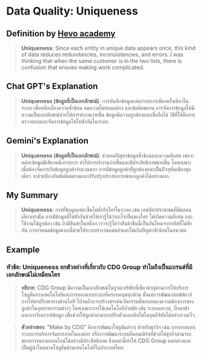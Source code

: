 # Data Quality: Uniqueness

## Definition by [Hevo academy](https://hevoacademy.com/data-quality/what-is-data-quality/)

> **Uniqueness**: Since each entity in unique data appears once, this kind of data reduces redundancies, inconsistencies, and errors. I was thinking that when the same customer is in the two lists, there is confusion that ensues making work complicated.

## Chat GPT's Explanation

> **Uniqueness (ข้อมูลที่เป็นเอกลักษณ์)**: การบันทึกข้อมูลแต่ละรายการเพียงครั้งเดียวในระบบ เพื่อหลีกเลี่ยงความซ้ำซ้อน ลดความไม่สอดคล้อง และข้อผิดพลาด การจัดการข้อมูลให้มีความเป็นเอกลักษณ์ช่วยให้การทำงานง่ายขึ้น ข้อมูลมีความถูกต้องและเชื่อถือได้ วิธีที่ใช้คือการตรวจสอบและจัดการข้อมูลให้ไม่ซ้ำกันในระบบ.

## Gemini's Explanation

> **Uniqueness (ข้อมูลที่เป็นเอกลักษณ์)**: ช่วยลดปัญหาข้อมูลซ้ำซ้อนและความสับสน เพราะแต่ละข้อมูลมีเพียงหนึ่งรายการ ทำให้การทำงานง่ายขึ้นและมีประสิทธิภาพมากขึ้น โดยเฉพาะเมื่อต้องจัดการกับข้อมูลลูกค้าจำนวนมาก การมีข้อมูลลูกค้าที่ถูกต้องและเป็นปัจจุบันเพียงชุดเดียว จะช่วยป้องกันข้อผิดพลาดและปรับปรุงประสบการณ์ของลูกค้าได้อย่างมาก.

## My Summary

> **Uniqueness**: การที่ข้อมูลแต่ละชิ้นไม่ซ้ำกับใครในระบบ เช่น เลขบัตรประชาชนที่มีแค่คนเดียวเท่านั้น การมีข้อมูลที่ไม่ซ้ำกันช่วยให้เรารู้ได้ว่าอะไรเป็นของใคร ไม่เกิดความสับสน และใช้งานได้ถูกต้อง เช่น ถ้ามีสินค้าในสต็อก เราจะรู้ได้ว่าสินค้าชิ้นนี้เป็นอันไหนจากรหัสที่ไม่ซ้ำกัน การกำหนดข้อมูลแบบนี้ช่วยให้ระบบทำงานแม่นยำและไม่เกิดปัญหาซ้ำซ้อนในอนาคต.

## Example

### หัวข้อ: Uniqueness ยกตัวอย่างที่เกี่ยวกับ CDG Group ทำไมถึงเป็นแบรนด์ที่มีเอกลักษณ์ไม่เหมือนใคร

> **อธิบาย**: CDG Group มีความเป็นเอกลักษณ์ในฐานะบริษัทที่เชี่ยวชาญด้านการให้บริการโซลูชันทางเทคโนโลยีและการออกแบบระบบที่ครอบคลุมทุกด้าน ตั้งแต่การพัฒนาซอฟต์แวร์ การให้คำปรึกษาทางด้านไอที ไปจนถึงการสร้างสรรค์นวัตกรรมที่ตอบสนองความต้องการของลูกค้าในอุตสาหกรรมต่างๆ โดยเฉพาะการใช้เทคโนโลยีล้ำสมัย เช่น ระบบคลาวด์, บิ๊กดาต้า และการวิเคราะห์ข้อมูล เพื่อช่วยให้ลูกค้าสามารถปรับตัวและเติบโตในยุคดิจิทัลได้อย่างรวดเร็ว.

> **ตัวอย่างของ**: "Make by CDG" คือการพัฒนาโซลูชันต่างๆ สำหรับธุรกิจ เช่น การออกแบบระบบการบริหารจัดการภายในองค์กร หรือการพัฒนาระบบอีคอมเมิร์ซที่ช่วยให้ธุรกิจสามารถขยายการตลาดออนไลน์ได้อย่างมีประสิทธิภาพ สิ่งเหล่านี้ทำให้ CDG Group แตกต่างและเป็นผู้นำในตลาดโซลูชันด้านเทคโนโลยีในประเทศไทย.
